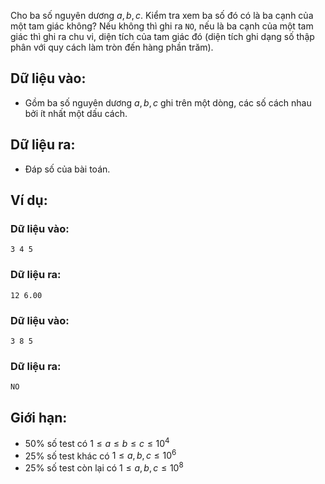 Cho ba số nguyên dương $a,b,c$. Kiểm tra xem ba số đó có là ba cạnh của một tam giác không? Nếu không thì ghi ra `NO`, nếu là ba cạnh của một tam giác thì ghi ra chu vi, diện tích của tam giác đó (diện tích ghi dạng số thập phân với quy cách làm tròn đến hàng phần trăm).

## Dữ liệu vào:
- Gồm ba số nguyên dương $a,b,c$ ghi trên một dòng, các số cách nhau bởi ít nhất một dấu cách.

## Dữ liệu ra:
- Đáp số của bài toán.

## Ví dụ:
### Dữ liệu vào:
```
3 4 5
```

### Dữ liệu ra:
```
12 6.00
```

### Dữ liệu vào:
```
3 8 5
```

### Dữ liệu ra:
```
NO
```

## Giới hạn:
- $50\%$ số test có $1≤a≤ b≤ c≤10^4$
- $25\%$ số test khác có $1≤a,b,c≤10^6$
- $25\%$ số test còn lại có $1≤a,b,c≤10^8$ 